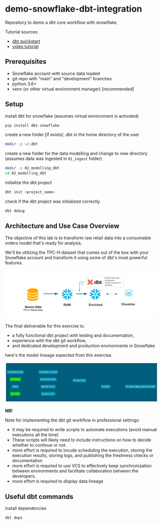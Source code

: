 # demo-snowflake-dbt-integration

Repository to demo a dbt core workflow with snowflake.

Tutorial sources:
 - [dbt quickstart](https://quickstarts.snowflake.com/guide/accelerating_data_teams_with_snowflake_and_dbt_cloud_hands_on_lab/#0)
 - [video tutorial](https://www.youtube.com/watch?v=84RA7TuhCpg&t=587s&ab_channel=SnowflakeDevelopers)

## Prerequisites

- Snowflake account with source data loaded
- git repo with "main" and "development" branches
- python 3.6+
- venv (or other virtual environment manager) [recommended]

## Setup
install dbt for snowflake (assumes virtual environment is activated)
```bash
pip install dbt-snowflake
```
create a new folder [if exists] .dbt in the home directory of the user
```bash
mkdir -p ~/.dbt
```
create a new folder for the data modelling and change to new directory (assumes data was ingested in `01_ingest` folder)
```bash
mkdir -p 02_modelling_dbt
cd 02_modelling_dbt
```
initialize the dbt project
```bash
dbt init <project_name>
```
check if the dbt project was initialized correctly
```bash
dbt debug
```

## Architecture and Use Case Overview

The objective of this lab is to transform raw retail data into a consumable orders model that's ready for analysis.

We'll be utilizing the TPC-H dataset that comes out of the box with your Snowflake account and transform it using some of dbt's most powerful features.

<img src="repo_resources/readme_resources/00_01_architecture_ and_use_case_overview.png" width="600" align="centre">

The final deliverable for this exercise is:
- a fully functional dbt project with testing and documentation,
- experience with the dbt git workflow, 
- and dedicated development and production environments in Snowflake

here's the model lineage expected from this exercise.

<img src="repo_resources/readme_resources/00_02_model_lineage.png" width="600" align="centre">

**NB!**

Note for implementing the dbt git workflow in professional settings: 

- It may be required to write scripts to automate executions (avoid manual executions all the time)
- These scripts will likely need to include instructions on how to decide whether to continue or not.
- more effort is required to incude scheduling the execution, storing the execution results, storing logs, and publishing the freshness checks or documentation
- more effort is required to use VCS to effectively keep synchronization between environments and facilitate collaboration between the developers.
- more effort is required to display data lineage

## Useful dbt commands

install dependencies
```bash
dbt deps
```

